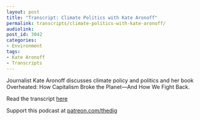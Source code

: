 ```yaml
---
layout: post
title: "Transcript: Climate Politics with Kate Aronoff"
permalink: transcripts/climate-politics-with-kate-aronoff/
audiolink: 
post_id: 3042
categories:
- Environment
tags: 
- Kate Aronoff
- Transcripts
---
```

Journalist Kate Aronoff discusses climate policy and politics and her book Overheated: How Capitalism Broke the Planet—And How We Fight Back.

Read the transcript [here](https://jacobinmag.com/2021/08/capitalism-climate-crisis-global-green-new-deal-clean-energy-fossil-fuel-industry)

Support this podcast at [patreon.com/thedig](patreon.com/thedig)



